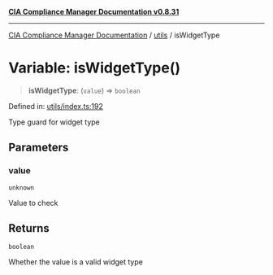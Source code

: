[**CIA Compliance Manager Documentation v0.8.31**](../../README.md)

***

[CIA Compliance Manager Documentation](../../modules.md) / [utils](../README.md) / isWidgetType

# Variable: isWidgetType()

> **isWidgetType**: (`value`) => `boolean`

Defined in: [utils/index.ts:192](https://github.com/Hack23/cia-compliance-manager/blob/85c025371255f412469ec0119911b7cb143a6212/src/utils/index.ts#L192)

Type guard for widget type

## Parameters

### value

`unknown`

Value to check

## Returns

`boolean`

Whether the value is a valid widget type
